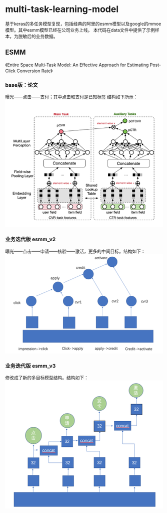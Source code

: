 # multi-task-learning-model
基于keras的多任务模型复现，包括经典的阿里的esmm模型以及google的mmoe模型。其中esmm模型已经在公司业务上线。
本代码在data文件中提供了示例样本，为脱敏后的业务数据。
## ESMM
《Entire Space Multi-Task Model: An Effective Approach for Estimating Post-Click Conversion Rate》
### base版：论文
曝光——点击——支付；其中点击和支付是已知标签
结构如下所示：
![image](https://github.com/zhangyingerjelly/multi-task-learning-model/blob/master/img/esmm.png)

### 业务迭代版 esmm_v2
曝光——点击——申请——核验——激活，更多的中间目标。结构如下：
![image](https://github.com/zhangyingerjelly/multi-task-learning-model/blob/master/img/esmm_v2.png)

### 业务迭代版 esmm_v3
修改成了新的多目标模型结构。结构如下：
![image](https://github.com/zhangyingerjelly/multi-task-learning-model/blob/master/img/esmm_v3.png)
## 
